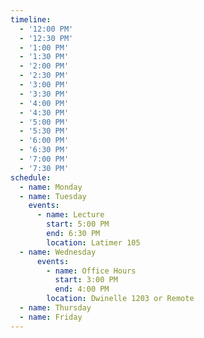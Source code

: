 ```yaml
---
timeline:
  - '12:00 PM'
  - '12:30 PM'
  - '1:00 PM'
  - '1:30 PM'
  - '2:00 PM'
  - '2:30 PM'
  - '3:00 PM'
  - '3:30 PM'
  - '4:00 PM'
  - '4:30 PM'
  - '5:00 PM'
  - '5:30 PM'
  - '6:00 PM'
  - '6:30 PM'
  - '7:00 PM'
  - '7:30 PM'
schedule:
  - name: Monday
  - name: Tuesday
    events:
      - name: Lecture
        start: 5:00 PM
        end: 6:30 PM
        location: Latimer 105
  - name: Wednesday
      events:
        - name: Office Hours
          start: 3:00 PM
          end: 4:00 PM
        location: Dwinelle 1203 or Remote
  - name: Thursday
  - name: Friday
---
```

